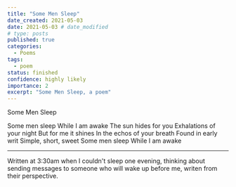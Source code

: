 ```yaml
---
title: "Some Men Sleep"
date_created: 2021-05-03
date: 2021-05-03 # date_modified
# type: posts
published: true
categories:
  - Poems
tags:
  - poem
status: finished
confidence: highly likely
importance: 2
excerpt: "Some Men Sleep, a poem"
---
```


Some Men Sleep

Some men sleep
While I am awake
The sun hides for you
Exhalations of your night
But for me it shines
In the echos of your breath
Found in early writ
Simple, short, sweet
Some men sleep 
While I am awake 

---

Written at 3:30am when I couldn't sleep one evening, thinking about sending messages to someone who will wake up before me, writen from their perspective.
